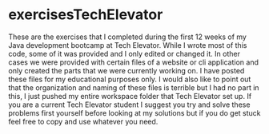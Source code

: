 # exercisesTechElevator
These are the exercises that I completed during the first 12 weeks of my Java development bootcamp at Tech Elevator. 
While I wrote most of this code, some of it was provided and I only edited or changed it. 
In other cases we were provided with certain files of a website or cli application and only created the parts that we were currently working on.
I have posted these files for my educational purposes only.
I would also like to point out that the organization and naming of these files is terrible but I had no part in this, I just pushed my entire workspace folder that Tech Elevator set up.
If you are a current Tech Elevator student I suggest you try and solve these problems first yourself before looking at my solutions but if you do get stuck feel free to copy and use whatever you need.
